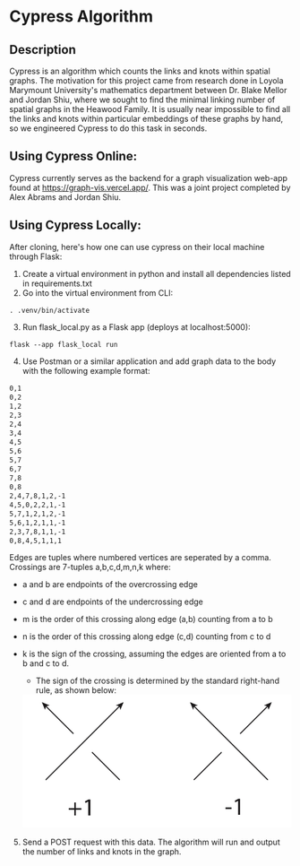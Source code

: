 # Cypress Algorithm

## Description
Cypress is an algorithm which counts the links and knots within spatial graphs. The motivation for this project came from research done in Loyola Marymount University's mathematics department between Dr. Blake Mellor and Jordan Shiu, where we sought to find the minimal linking number of spatial graphs in the Heawood Family. It is usually near impossible to find all the links and knots within particular embeddings of these graphs by hand, so we engineered Cypress to do this task in seconds.

## Using Cypress Online:
Cypress currently serves as the backend for a graph visualization web-app found at https://graph-vis.vercel.app/. This was a joint project completed by Alex Abrams and Jordan Shiu.

## Using Cypress Locally:
After cloning, here's how one can use cypress on their local machine through Flask:
1. Create a virtual environment in python and install all dependencies listed in requirements.txt
2. Go into the virtual environment from CLI:
```
. .venv/bin/activate
```
3. Run flask_local.py as a Flask app (deploys at localhost:5000):
```
flask --app flask_local run
```
4. Use Postman or a similar application and add graph data to the body with the following example format:
```
0,1
0,2
1,2
2,3
2,4
3,4
4,5
5,6
5,7
6,7
7,8
0,8
2,4,7,8,1,2,-1
4,5,0,2,2,1,-1
5,7,1,2,1,2,-1
5,6,1,2,1,1,-1
2,3,7,8,1,1,-1
0,8,4,5,1,1,1
```
Edges are tuples where numbered vertices are seperated by a comma.
Crossings are 7-tuples a,b,c,d,m,n,k where:
- a and b are endpoints of the overcrossing edge
- c and d are endpoints of the undercrossing edge
- m is the order of this crossing along edge (a,b) counting from a to b
- n is the order of this crossing along edge (c,d) counting from c to d
- k is the sign of the crossing, assuming the edges are oriented from a to b and c to d.
    - The sign of the crossing is determined by the standard right-hand rule, as shown below:

    <img src="/Cypress/docs/right_hand_rule.jpeg">

5. Send a POST request with this data. The algorithm will run and output the number of links and knots in the graph.
